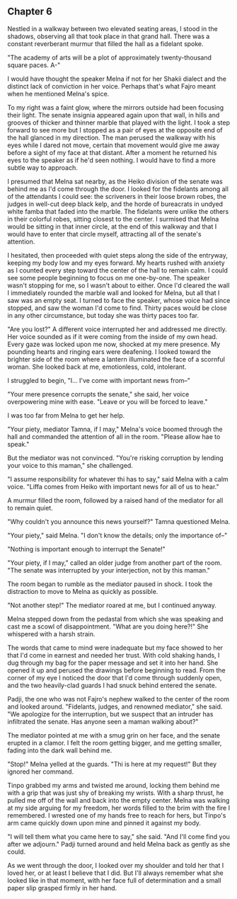 ## Chapter 6

Nestled in a walkway between two elevated seating areas, I stood in the shadows, observing all that took place in that grand hall. There was a constant reverberant murmur that filled the hall as a fidelant spoke.

"The academy of arts will be a plot of approximately twenty-thousand square paces. A-"

<!-- left off -->

I would have thought the speaker Melna if not for her Shakii dialect and the distinct lack of conviction in her voice. Perhaps that's what Fajro meant when he mentioned Melna's spice.

To my right was a faint glow, where the mirrors outside had been focusing their light. The senate insignia appeared again upon that wall, in hills and grooves of thicker and thinner marble that played with the light. I took a step forward to see more but I stopped as a pair of eyes at the opposite end of the hall glanced in my direction. The man perused the walkway with his eyes while I dared not move, certain that movement would give me away before a sight of my face at that distant. After a moment he returned his eyes to the speaker as if he'd seen nothing. I would have to find a more subtle way to approach.

I presumed that Melna sat nearby, as the Heiko division of the senate was behind me as I'd come through the door. I looked for the fidelants among all of the attendants I could see: the scriveners in their loose brown robes, the judges in well-cut deep black kelp, and the horde of bureacrats in undyed white famba that faded into the marble. The fidelants were unlike the others in their colorful robes, sitting closest to the center. I surmised that Melna would be sitting in that inner circle, at the end of this walkway and that I would have to enter that circle myself, attracting all of the senate's attention.

I hesitated, then proceeded with quiet steps along the side of the entryway, keeping my body low and my eyes forward. My hearts rushed with anxiety as I counted every step toward the center of the hall to remain calm. I could see some people beginning to focus on me one-by-one. The speaker wasn't stopping for me, so I wasn't about to either. Once I'd cleared the wall I immediately rounded the marble wall and looked for Melna, but all that I saw was an empty seat. I turned to face the speaker, whose voice had since stopped, and saw the woman I'd come to find. Thirty paces would be close in any other circumstance, but today she was thirty paces too far.

"Are you lost?" A different voice interrupted her and addressed me directly. Her voice sounded as if it were coming from the inside of my own head. Every gaze was locked upon me now, shocked at my mere presence. My pounding hearts and ringing ears were deafening. I looked toward the brighter side of the room where a lantern illuminated the face of a scornful woman. She looked back at me, emotionless, cold, intolerant.

I struggled to begin, "I... I've come with important news from–"

"Your mere presence corrupts the senate," she said, her voice overpowering mine with ease. "Leave or you will be forced to leave."

I was too far from Melna to get her help.

"Your piety, mediator Tamna, if I may," Melna's voice boomed through the hall and commanded the attention of all in the room. "Please allow hae to speak."

But the mediator was not convinced. "You're risking corruption by lending your voice to this maman," she challenged.

"I assume responsibility for whatever thi has to say," said Melna with a calm voice. "Liffa comes from Heiko with important news for all of us to hear."

A murmur filled the room, followed by a raised hand of the mediator for all to remain quiet.

"Why couldn't you announce this news yourself?" Tamna questioned Melna.

"Your piety," said Melna. "I don't know the details; only the importance of–"

"Nothing is important enough to interrupt the Senate!"

"Your piety, if I may," called an older judge from another part of the room. "The senate was interrupted by your interjection, not by this maman."

The room began to rumble as the mediator paused in shock. I took the distraction to move to Melna as quickly as possible.

"Not another step!" The mediator roared at me, but I continued anyway.

Melna stepped down from the pedastal from which she was speaking and cast me a scowl of disappointment. "What are you doing here?!" She whispered with a harsh strain.

The words that came to mind were inadequate but my face showed to her that I'd come in earnest and needed her trust. With cold shaking hands, I dug through my bag for the paper message and set it into her hand. She opened it up and perused the drawings before beginning to read. From the corner of my eye I noticed the door that I'd come through suddenly open, and the two heavily-clad guards I had snuck behind entered the senate.

Padji, the one who was not Fajro's nephew walked to the center of the room and looked around. "Fidelants, judges, and renowned mediator," she said. "We apologize for the interruption, but we suspect that an intruder has infiltrated the senate. Has anyone seen a maman walking about?"

The mediator pointed at me with a smug grin on her face, and the senate erupted in a clamor. I felt the room getting bigger, and me getting smaller, fading into the dark wall behind me.

"Stop!" Melna yelled at the guards. "Thi is here at my request!" But they ignored her command.

Tinpo grabbed my arms and twisted me around, locking them behind me with a grip that was just shy of breaking my wrists. With a sharp thrust, he pulled me off of the wall and back into the empty center. Melna was walking at my side arguing for my freedom, her words filled to the brim with the fire I remembered. I wrested one of my hands free to reach for hers, but Tinpo's arm came quickly down upon mine and pinned it against my body.

"I will tell them what you came here to say," she said. "And I'll come find you after we adjourn." Padji turned around and held Melna back as gently as she could.

As we went through the door, I looked over my shoulder and told her that I loved her, or at least I believe that I did. But I'll always remember what she looked like in that moment, with her face full of determination and a small paper slip grasped firmly in her hand.
